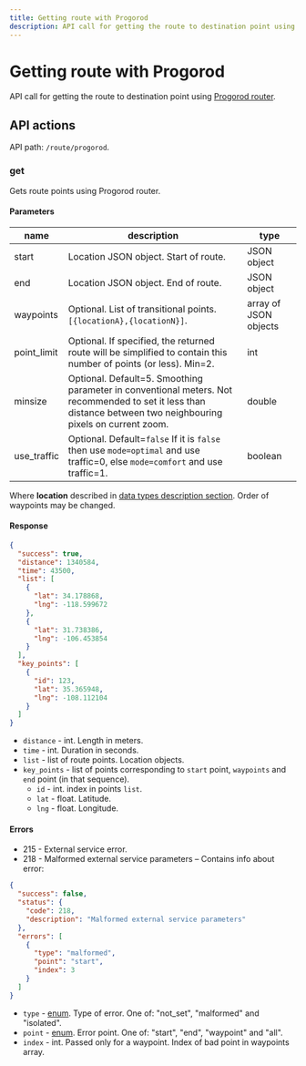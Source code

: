 ```yaml
---
title: Getting route with Progorod
description: API call for getting the route to destination point using Progorod router.
---
```


# Getting route with Progorod

API call for getting the route to destination point using [Progorod router](https://giswiki.tmcrussia.com/index.php?title=%D0%9C%D0%B0%D1%80%D1%88%D1%80%D1%83%D1%82%D0%B8%D0%B7%D0%B0%D1%86%D0%B8%D1%8F).

## API actions

API path: `/route/progorod`.

### get

Gets route points using Progorod router.

#### Parameters

| name         | description                                                                                                                                                    | type                  |
| ------------ | -------------------------------------------------------------------------------------------------------------------------------------------------------------- | --------------------- |
| start        | Location JSON object. Start of route.                                                                                                                          | JSON object           |
| end          | Location JSON object. End of route.                                                                                                                            | JSON object           |
| waypoints    | Optional. List of transitional points. `[{locationA},{locationN}]`.                                                                                            | array of JSON objects |
| point\_limit | Optional. If specified, the returned route will be simplified to contain this number of points (or less). Min=2.                                               | int                   |
| minsize      | Optional. Default=5. Smoothing parameter in conventional meters. Not recommended to set it less than distance between two neighbouring pixels on current zoom. | double                |
| use\_traffic | Optional. Default=`false` If it is `false` then use `mode=optimal` and use traffic=0, else `mode=comfort` and use traffic=1.                                   | boolean               |

Where **location** described in [data types description section](broken-reference). Order of\
waypoints may be changed.

#### Response

```json
{
  "success": true,
  "distance": 1340584,
  "time": 43500,
  "list": [
    {
      "lat": 34.178868,
      "lng": -118.599672
    },
    {
      "lat": 31.738386,
      "lng": -106.453854
    }
  ],
  "key_points": [
    {
      "id": 123,
      "lat": 35.365948,
      "lng": -108.112104
    }
  ]
}
```

* `distance` - int. Length in meters.
* `time` - int. Duration in seconds.
* `list` - list of route points. Location objects.
* `key_points` - list of points corresponding to `start` point, `waypoints` and `end` point (in that sequence).
  * `id` - int. index in points `list`.
  * `lat` - float. Latitude.
  * `lng` - float. Longitude.

#### Errors

* 215 - External service error.
* 218 - Malformed external service parameters – Contains info about error:

```json
{
  "success": false,
  "status": {
    "code": 218,
    "description": "Malformed external service parameters"
  },
  "errors": [
    {
      "type": "malformed",
      "point": "start",
      "index": 3
    }
  ]
}
```

* `type` - [enum](broken-reference). Type of error. One of: "not\_set", "malformed" and "isolated".
* `point` - [enum](broken-reference). Error point. One of: "start", "end", "waypoint" and "all".
* `index` - int. Passed only for a waypoint. Index of bad point in waypoints array.

